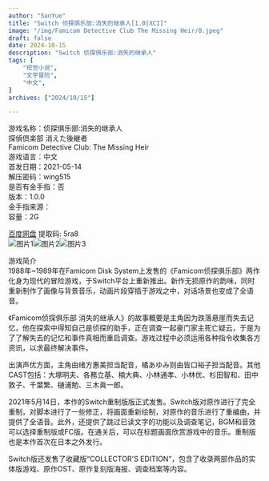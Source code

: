 ```yaml
---
author: "SanYue"
title: "Switch 侦探俱乐部:消失的继承人[1.0|XCI]"
image: "/img/Famicom Detective Club The Missing Heir/0.jpeg"
draft: false
date: 2024-10-15
description: "Switch 侦探俱乐部:消失的继承人"
tags: [
    "视觉小说",
    "文字冒险",
    "中文",
]
archives: ["2024/10/15"]

---
```


游戏名称：侦探俱乐部:消失的继承人  
探偵倶楽部 消えた後継者  
Famicom Detective Club: The Missing Heir  
游戏语言：中文  
首发日期：2021-05-14  
解压密码：wing515  
是否有金手指：否  
版本：1.0.0  
金手指来源：  
容量：2G

[百度网盘](https://pan.baidu.com/s/1t73ghYaPPHXbj8fX08X0sw) 提取码: 5ra8  
![图片1](/img/6.jpg)![图片2](/img/7.jpg)![图片3](/img/8.jpg)  

游戏简介  
1988年~1989年在Famicom Disk System上发售的《Famicom侦探俱乐部》两作化身为现代的冒险游戏，于Switch平台上重新推出。新作无损原作的韵味，同时重新制作了画像与背景音乐，动画片段穿插于游戏之中，对话场景也变成了全语音。

《Famicom侦探俱乐部 消失的继承人》的故事概要是主角因为跌落悬崖而失去记忆，他在探索中得知自己是侦探的助手，正在调查一起豪门家主死亡疑云，于是为了了解失去的记忆和事件真相而重启调查。游戏过程中必须运用各种指令收集各方资讯，以求最终解决事件。

出演声优方面，主角由绪方惠美担当配音，橘あゆみ则由皆口裕子担当配音。其他CAST包括：大塚明夫、各務立基、楠大典、小林通孝、小林优、杉田智和、田中敦子、千葉繁、樋浦勉、三木眞一郎。

2021年5月14日，本作的Switch重制版版正式发售。Switch版对原作进行了完全重制，对脚本进行了一些修正，将画面重新绘制，对原作的音乐进行了重编曲，并提供了全语音。此外，还提供了跳过已读文字的功能以及调查笔记，BGM和音效可以选择重制版或FC版。在通关后，可以在标题画面欣赏游戏中的音乐。重制版也是本作首次在日本之外发行。

Switch版还发售了收藏版“COLLECTOR'S EDITION”，包含了收录两部作品的实体版游戏、原作OST、原作复刻版海报、调查档案等内容。